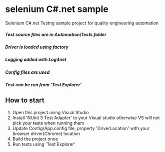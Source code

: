 # selenium C#.net sample
Selenium C#.net Testng sample project for quality engineering automation

 ##### Test source files are in Automation\Tests folder
 ##### Driver is loaded using factory
 ##### Logging added with Log4net
 ##### Config files are used
 ##### Test can be run from 'Test Explorer'

## How to start
 1. Open this project using Visual Studio
 2. Install 'NUnit 3 Test Adapter' to your Visual studio otherwise VS will not pick your tests when running them
 2. Update  Config\App.config file, property 'DriverLocation' with your browser driver(Chrome) location
 3. Build the project once
 4. Run tests using 'Test Explorer'
